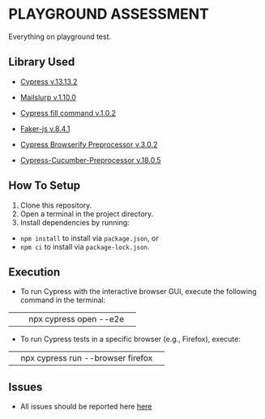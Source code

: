 # PLAYGROUND ASSESSMENT
 

Everything on playground test.

## Library Used
- [Cypress v.13.13.2](https://www.npmjs.com/package/cypress/)

- [Mailslurp v.1.10.0](https://www.npmjs.com/package/cypress-mailslurp/)

- [Cypress fill command v.1.0.2](https://www.npmjs.com/package/cypress-fill-command/)

- [Faker-js v.8.4.1](https://www.npmjs.com/package/@faker-js/faker/)

- [Cypress Browserify Preprocessor v.3.0.2](https://www.npmjs.com/package/@cypress/browserify-preprocessor/)

- [Cypress-Cucumber-Preprocessor v.18.0.5](https://www.npmjs.com/package/@badeball/cypress-cucumber-preprocessor/)

## How To Setup
1.  Clone this repository.
2.  Open a terminal in the project directory.
3.  Install dependencies by running:
- `npm install` to install via `package.json`, or
- `npm ci` to install via `package-lock.json`.


## Execution
- To run Cypress with the interactive browser GUI, execute the following command in the terminal:
<table><tr><td>  npx cypress open --e2e </td></tr></table>

-  To run Cypress tests in a specific browser (e.g., Firefox), execute:
<table><tr><td> npx cypress run --browser firefox </td></tr></table>

## Issues
- All issues should be reported here [here](https://github.com/MissKome/playgroundCypress/issues/)